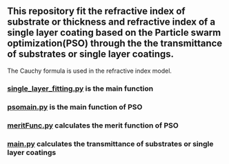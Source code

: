 ## This repository fit the refractive index of substrate or thickness and refractive index of a single layer coating based on the Particle swarm optimization(PSO) through the the transmittance of substrates or single layer coatings.  
The Cauchy formula is used in the refractive index model.  

### [single_layer_fitting.py][1] is the main function 
### [psomain.py][2]  is the main function of PSO 
### [meritFunc.py][3] calculates the merit function of PSO 
### [main.py][4] calculates the transmittance of substrates or single layer coatings 
[1]: https://github.com/Huanianss/single-layer-fitting/blob/master/single_layer_fitting.py
[2]: https://github.com/Huanianss/single-layer-fitting/blob/master/psomain.py
[3]: https://github.com/Huanianss/single-layer-fitting/blob/master/meritFunc.py
[4]: https://github.com/Huanianss/single-layer-fitting/blob/master/main.py
